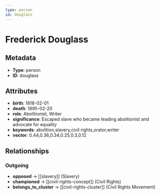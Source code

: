 ```yaml
---
type: person
id: douglass
---
```


# Frederick Douglass

## Metadata

- **Type**: person
- **ID**: douglass

## Attributes

- **birth**: 1818-02-01
- **death**: 1895-02-20
- **role**: Abolitionist, Writer
- **significance**: Escaped slave who became leading abolitionist and advocate for equality
- **keywords**: abolition,slavery,civil rights,orator,writer
- **vector**: 0.44,0.36,0.34,0.25,0.3,0.12

## Relationships

### Outgoing

- **opposed** → [[slavery]] (Slavery)
- **championed** → [[civil-rights-concept]] (Civil Rights)
- **belongs_to_cluster** → [[civil-rights-cluster]] (Civil Rights Movement)

